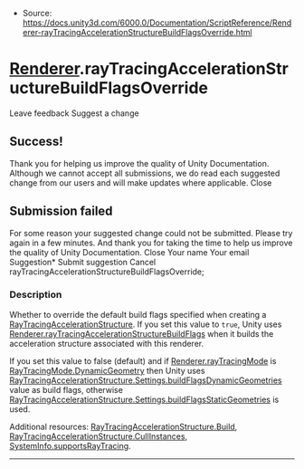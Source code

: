 * Source: https://docs.unity3d.com/6000.0/Documentation/ScriptReference/Renderer-rayTracingAccelerationStructureBuildFlagsOverride.html

#  [Renderer](https://docs.unity3d.com/6000.0/Documentation/ScriptReference/Renderer.html).rayTracingAccelerationStructureBuildFlagsOverride
Leave feedback
Suggest a change
## Success!
Thank you for helping us improve the quality of Unity Documentation. Although we cannot accept all submissions, we do read each suggested change from our users and will make updates where applicable.
Close
## Submission failed
For some reason your suggested change could not be submitted. Please <a>try again</a> in a few minutes. And thank you for taking the time to help us improve the quality of Unity Documentation.
Close
Your name Your email Suggestion* Submit suggestion
Cancel
rayTracingAccelerationStructureBuildFlagsOverride; 
### Description
Whether to override the default build flags specified when creating a [RayTracingAccelerationStructure](https://docs.unity3d.com/6000.0/Documentation/ScriptReference/Rendering.RayTracingAccelerationStructure.html).
If you set this value to `true`, Unity uses [Renderer.rayTracingAccelerationStructureBuildFlags](https://docs.unity3d.com/6000.0/Documentation/ScriptReference/Renderer-rayTracingAccelerationStructureBuildFlags.html) when it builds the acceleration structure associated with this renderer.  
  
If you set this value to false (default) and if [Renderer.rayTracingMode](https://docs.unity3d.com/6000.0/Documentation/ScriptReference/Renderer-rayTracingMode.html) is [RayTracingMode.DynamicGeometry](https://docs.unity3d.com/6000.0/Documentation/ScriptReference/Experimental.Rendering.RayTracingMode.DynamicGeometry.html) then Unity uses [RayTracingAccelerationStructure.Settings.buildFlagsDynamicGeometries](https://docs.unity3d.com/6000.0/Documentation/ScriptReference/Rendering.RayTracingAccelerationStructure.Settings-buildFlagsDynamicGeometries.html) value as build flags, otherwise [RayTracingAccelerationStructure.Settings.buildFlagsStaticGeometries](https://docs.unity3d.com/6000.0/Documentation/ScriptReference/Rendering.RayTracingAccelerationStructure.Settings-buildFlagsStaticGeometries.html) is used.  
  
Additional resources: [RayTracingAccelerationStructure.Build](https://docs.unity3d.com/6000.0/Documentation/ScriptReference/Rendering.RayTracingAccelerationStructure.Build.html), [RayTracingAccelerationStructure.CullInstances](https://docs.unity3d.com/6000.0/Documentation/ScriptReference/Rendering.RayTracingAccelerationStructure.CullInstances.html), [SystemInfo.supportsRayTracing](https://docs.unity3d.com/6000.0/Documentation/ScriptReference/SystemInfo-supportsRayTracing.html).
* * *
